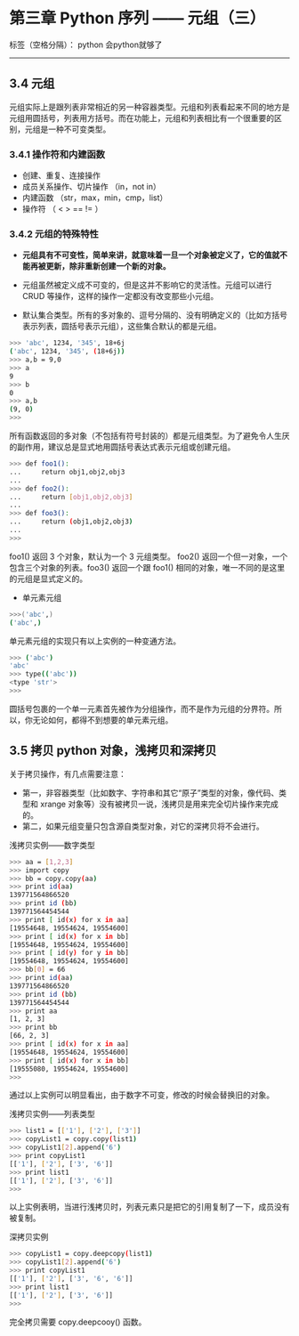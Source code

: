 # 第三章 Python 序列 —— 元组（三）

标签（空格分隔）： python 会python就够了

---

## 3.4 元组

元组实际上是跟列表非常相近的另一种容器类型。元组和列表看起来不同的地方是元组用圆括号，列表用方括号。而在功能上，元组和列表相比有一个很重要的区别，元组是一种不可变类型。

### 3.4.1 操作符和内建函数

- 创建、重复、连接操作
- 成员关系操作、切片操作 （in，not in）
- 内建函数 （str，max，min，cmp，list）
- 操作符 （ < > == != ）

### 3.4.2 元组的特殊特性

- **元组具有不可变性，简单来讲，就意味着一旦一个对象被定义了，它的值就不能再被更新，除非重新创建一个新的对象。**

- 元组虽然被定义成不可变的，但是这并不影响它的灵活性。元组可以进行 CRUD 等操作，这样的操作一定都没有改变那些小元组。

- 默认集合类型。所有的多对象的、逗号分隔的、没有明确定义的（比如方括号表示列表，圆括号表示元组），这些集合默认的都是元组。

```bash
>>> 'abc', 1234, '345', 18+6j
('abc', 1234, '345', (18+6j))
>>> a,b = 9,0
>>> a
9
>>> b
0
>>> a,b
(9, 0)
>>> 
```

所有函数返回的多对象（不包括有符号封装的）都是元组类型。为了避免令人生厌的副作用，建议总是显式地用圆括号表达式表示元组或创建元组。

```bash
>>> def foo1():
...     return obj1,obj2,obj3
... 
>>> def foo2():
...     return [obj1,obj2,obj3]
... 
>>> def foo3():
...     return (obj1,obj2,obj3)
... 
>>> 
```

foo1() 返回 3 个对象，默认为一个 3 元组类型。 foo2() 返回一个但一对象，一个包含三个对象的列表。foo3() 返回一个跟 foo1() 相同的对象，唯一不同的是这里的元组是显式定义的。

- 单元素元组

```bash
>>>('abc',)
('abc',)
```

单元素元组的实现只有以上实例的一种变通方法。

```bash
>>> ('abc')
'abc'
>>> type(('abc'))
<type 'str'>
>>> 
```

圆括号包裹的一个单一元素首先被作为分组操作，而不是作为元组的分界符。所以，你无论如何，都得不到想要的单元素元组。

## 3.5 拷贝 python 对象，浅拷贝和深拷贝

关于拷贝操作，有几点需要注意：

- 第一，非容器类型（比如数字、字符串和其它“原子”类型的对象，像代码、类型和 xrange 对象等）没有被拷贝一说，浅拷贝是用来完全切片操作来完成的。
- 第二，如果元组变量只包含源自类型对象，对它的深拷贝将不会进行。

浅拷贝实例——数字类型

```bash
>>> aa = [1,2,3]
>>> import copy
>>> bb = copy.copy(aa)
>>> print id(aa)
139771564866520
>>> print id (bb)
139771564454544
>>> print [ id(x) for x in aa]
[19554648, 19554624, 19554600]
>>> print [ id(x) for x in bb]
[19554648, 19554624, 19554600]
>>> print [ id(y) for y in bb]
[19554648, 19554624, 19554600]
>>> bb[0] = 66
>>> print id(aa)
139771564866520
>>> print id (bb)
139771564454544
>>> print aa
[1, 2, 3]
>>> print bb
[66, 2, 3]
>>> print [ id(x) for x in aa]
[19554648, 19554624, 19554600]
>>> print [ id(x) for x in bb]
[19555080, 19554624, 19554600]
>>> 
```

通过以上实例可以明显看出，由于数字不可变，修改的时候会替换旧的对象。

浅拷贝实例——列表类型

```bash
>>> list1 = [['1'], ['2'], ['3']]
>>> copyList1 = copy.copy(list1)
>>> copyList1[2].append('6')
>>> print copyList1
[['1'], ['2'], ['3', '6']]
>>> print list1
[['1'], ['2'], ['3', '6']]
>>> 
```
以上实例表明，当进行浅拷贝时，列表元素只是把它的引用复制了一下，成员没有被复制。

深拷贝实例

```bash
>>> copyList1 = copy.deepcopy(list1)
>>> copyList1[2].append('6')
>>> print copyList1
[['1'], ['2'], ['3', '6', '6']]
>>> print list1
[['1'], ['2'], ['3', '6']]
>>> 
```

完全拷贝需要 copy.deepcooy() 函数。
